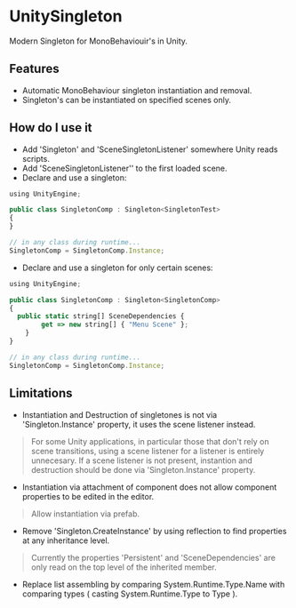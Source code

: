 # UnitySingleton
Modern Singleton for MonoBehaviouir's in Unity.

## Features
- Automatic MonoBehaviour singleton instantiation and removal.
- Singleton's can be instantiated on specified scenes only.

## How do I use it
- Add 'Singleton' and 'SceneSingletonListener' somewhere Unity reads scripts.
- Add 'SceneSingletonListener'' to the first loaded scene.
- Declare and use a singleton:
```javascript
using UnityEngine;

public class SingletonComp : Singleton<SingletonTest>
{
}

// in any class during runtime...
SingletonComp = SingletonComp.Instance;
```
- Declare and use a singleton for only certain scenes:
```javascript
using UnityEngine;

public class SingletonComp : Singleton<SingletonComp>
{
  public static string[] SceneDependencies {
        get => new string[] { "Menu Scene" };
    }
}

// in any class during runtime...
SingletonComp = SingletonComp.Instance;
```

## Limitations
- Instantiation and Destruction of singletones is not via 'Singleton.Instance' property, it uses the scene listener instead.
> For some Unity applications, in particular those that don't rely on scene transitions, using a scene listener for a listener is entirely unnecesary. If a scene listener is not present, instantion and destruction should be done via 'Singleton.Instance' property. 
- Instantiation via attachment of component does not allow component properties to be edited in the editor.
> Allow instantiation via prefab.
- Remove 'Singleton.CreateInstance' by using reflection to find properties at any inheritance level.
> Currently the properties 'Persistent' and 'SceneDependencies' are only read on the top level of the inherited member.
- Replace list assembling by comparing System.Runtime.Type.Name with comparing types ( casting System.Runtime.Type to Type ).
